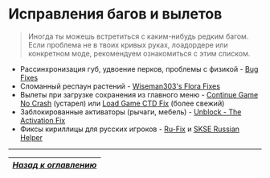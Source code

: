 # Исправления багов и вылетов

> Иногда ты можешь встретиться с каким-нибудь редким багом. Если проблема не в твоих кривых руках, лоадордере или конкретном моде, рекомендуем ознакомиться с этим списком.

+ Рассинхронизация губ, удвоение перков, проблемы с физикой - [Bug Fixes](http://www.nexusmods.com/skyrim/mods/76747/)
+ Сломанный респаун растений - [Wiseman303's Flora Fixes](http://www.nexusmods.com/skyrim/mods/70656/)
+ Вылеты при загрузке сохранения из главного меню - [Continue Game No Crash](http://www.nexusmods.com/skyrim/mods/78557/) (устарел) или [Load Game CTD Fix](http://www.nexusmods.com/skyrim/mods/85443/) (более свежий)
+ Заблокированные активаторы (рычаги, мебель) - [Unblock - The Activation Fix](http://www.nexusmods.com/skyrim/mods/56797/)
+ Фиксы кириллицы для русских игроков - [Ru-Fix](http://tes.riotpixels.com/mods/skyrim/patches/ru-fix.shtml) и [SKSE Russian Helper](http://tes.riotpixels.com/mods/skyrim/patches/ru-fix-names.shtml)

------

|[*Назад к оглавлению*](../01_Оглавление.md)|
|:---:|
